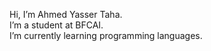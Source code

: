  Hi, I’m Ahmed Yasser Taha. <br>
I’m a student at BFCAI. <br>
I’m currently learning programming languages. 
